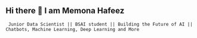 ## Hi there 👋 I am Memona Hafeez
     Junior Data Scientist || BSAI student || Building the Future of AI || Chatbots, Machine Learning, Deep Learning and More

<!--
**Memona-hafeez/Memona-hafeez** is a ✨ _special_ ✨ repository because its `README.md` (this file) appears on your GitHub profile.

Here are some ideas to get you started:

- 🔭 I’m currently working on ML,DL and NLP LLms

- 🌱 I’m currently learning Deep learning and NLP 

- 👯 I’m looking to collaborate on  projects that push the boundaries of AI and machine learning, especially those focused on practical applications of deep learning and NLP. Let’s join forces to create impactful and innovative solutions!

- 🤔 I’m looking for help with  exploring advanced deep learning techniques and understanding emerging trends in AI research. Your input on cutting-edge methodologies or practical applications would be greatly appreciated!

- 💬 Ask me about deep learning techniques and advanced NLP concepts. As a former intern at Urdux and someone currently focused on expanding my knowledge and currently working as a data scientist at @LetsGrowMore, I'm diving deep into these areas and eager to share what I’m learning. Whether you’re curious about model development or the latest advancements in AI research, let’s connect and grow together!

- 📫 How to reach me: You can reach out to me at memonahafeez12@gmail.com or connect with me on www.linkedin.com/in/memona-hafeez-116794282. I’m open to messages and collaboration opportunities!

- 😄 Pronouns: She/Her. I appreciate your consideration in using these pronouns.

- ⚡ Fun fact: ...
-->
